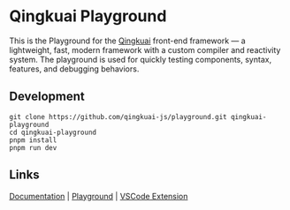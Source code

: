 # Qingkuai Playground

This is the Playground for the [Qingkuai](https://qingkuai.dev) front-end framework — a lightweight, fast, modern framework with a custom compiler and reactivity system. The playground is used for quickly testing components, syntax, features, and debugging behaviors.

## Development

```shell
git clone https://github.com/qingkuai-js/playground.git qingkuai-playground
cd qingkuai-playground
pnpm install
pnpm run dev
```

## Links

[Documentation](https://qingkuai.dev) | [Playground](https://play.qingkuai.dev) | [VSCode Extension](https://marketplace.visualstudio.com/items?itemName=qingkuai-tools.qingkuai-language-features)
